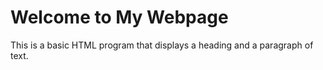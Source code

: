 <!DOCTYPE html>
<html lang="en">
<head>
    <meta charset="UTF-8">
    <meta name="viewport" content="width=device-width, initial-scale=1.0">
    <title>Basic HTML Program</title>
</head>
<body>
    <h1>Welcome to My Webpage</h1>
    <p>This is a basic HTML program that displays a heading and a paragraph of text.</p>
</body>
</html>
